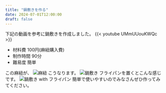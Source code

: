 ```yaml
---
title: "鍋敷きを作る"
date: 2024-07-01T12:00:00
draft: false
---
```


下記の動画を参考に鍋敷きを作成しました。
{{< youtube UMmUUouKWQc >}}


- 材料費 100円(麻紐購入費)
- 制作時間 90分
- 難易度 簡単

この麻紐が、
![麻紐](/kei-ta-blog-go/IMG_6311.jpg)
こうなります。
![鍋敷き](/kei-ta-blog-go/IMG_6307.jpg)
フライパンを置くとこんな感じです。
![鍋敷き with フライパン](/kei-ta-blog-go/IMG_6310.jpg)
簡単で使いやすいのでみなさんぜひ作ってみてください。
